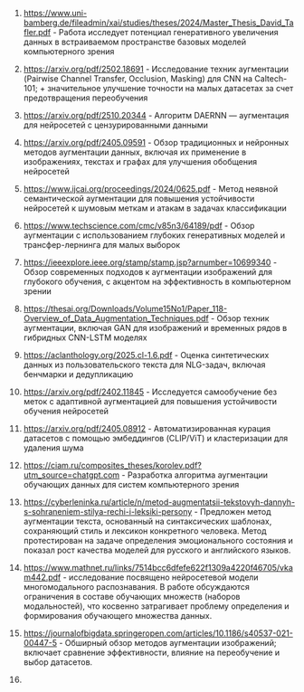 1. https://www.uni-bamberg.de/fileadmin/xai/studies/theses/2024/Master_Thesis_David_Tafler.pdf - Работа исследует потенциал генеративного увеличения данных в встраиваемом пространстве базовых моделей компьютерного зрения

2. https://arxiv.org/pdf/2502.18691 - Исследование техник аугментации (Pairwise Channel Transfer, Occlusion, Masking) для CNN на Caltech-101; + значительное улучшение точности на малых датасетах за счет предотвращения переобучения

3. https://arxiv.org/pdf/2510.20344 - Алгоритм DAERNN — аугментация для нейросетей с цензурированными данными

4. https://arxiv.org/pdf/2405.09591 - Обзор традиционных и нейронных методов аугментации данных, включая их применение в изображениях, текстах и графах для улучшения обобщения нейросетей

5. https://www.ijcai.org/proceedings/2024/0625.pdf - Метод неявной семантической аугментации для повышения устойчивости нейросетей к шумовым меткам и атакам в задачах классификации

6. https://www.techscience.com/cmc/v85n3/64189/pdf - Обзор аугментации с использованием глубоких генеративных моделей и трансфер-лернинга для малых выборок

7. https://ieeexplore.ieee.org/stamp/stamp.jsp?arnumber=10699340 - Обзор современных подходов к аугментации изображений для глубокого обучения, с акцентом на эффективность в компьютерном зрении

8. https://thesai.org/Downloads/Volume15No1/Paper_118-Overview_of_Data_Augmentation_Techniques.pdf - Обзор техник аугментации, включая GAN для изображений и временных рядов в гибридных CNN-LSTM моделях

9. https://aclanthology.org/2025.cl-1.6.pdf - Оценка синтетических данных из пользовательского текста для NLG-задач, включая бенчмарки и дедупликацию

10. https://arxiv.org/pdf/2402.11845 - Исследуется самообучение без меток с адаптивной аугментацией для повышения устойчивости обучения нейросетей

11. https://arxiv.org/pdf/2405.08912 - Автоматизированная курация датасетов с помощью эмбеддингов (CLIP/ViT) и кластеризации для удаления шума

12. https://ciam.ru/composites_theses/korolev.pdf?utm_source=chatgpt.com - Разработка алгоритма аугментации обучающих данных для систем компьютерного зрения


13. https://cyberleninka.ru/article/n/metod-augmentatsii-tekstovyh-dannyh-s-sohraneniem-stilya-rechi-i-leksiki-persony - Предложен метод аугментации текста, основанный на синтаксических шаблонах, сохраняющий стиль и лексикон конкретного человека. Метод протестирован на задаче определения эмоционального состояния и показал рост качества моделей для русского и английского языков.

14. https://www.mathnet.ru/links/7514bcc6dfefe622f1309a4220f46705/vkam442.pdf - исследование посвящено нейросетевой модели многомодального распознавания. В работе обсуждаются ограничения в составе обучающих множеств (наборов модальностей), что косвенно затрагивает проблему определения и формирования обучающего множества данных.

15. https://journalofbigdata.springeropen.com/articles/10.1186/s40537-021-00447-5 - Обширный обзор методов аугментации изображений; включает сравнение эффективности, влияние на переобучение и выбор датасетов.

16. 
